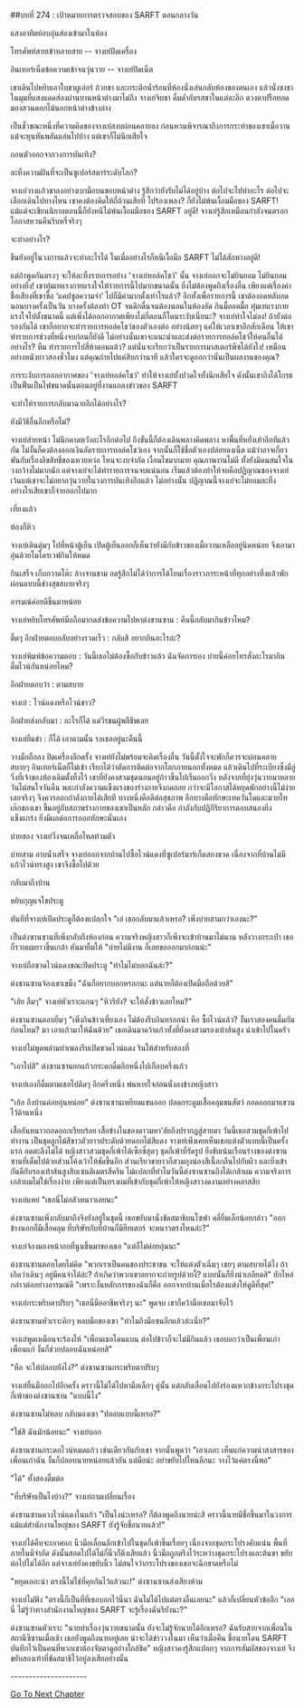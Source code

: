 ##บทที่ 274 : เป้าหมายการตรวจสอบของ SARFT
ตอนกลางวัน

แสงอาทิตย์อบอุ่นส่องเข้ามาในห้อง

โทรศัพท์สายเข้าหลายสาย -- จางเย่ปิดเครื่อง

อินเทอร์เน็ตข้อความเข้าจนวุ่นวาย -- จางเย่ปิดเน็ต

เขาเดินไปหยิบเอาใบชาผูเอ่อร์ ถ้วยชา และกระติกน้ำร้อนที่ห้องนั่งเล่นกลับห้องของตนเอง แล้วนั่งชงชาในมุมที่แสงแดดส่องผ่านบานหน้าต่างมาไม่ถึง จางเย่จิบชา ดื่มด่ำกับรสชาในแต่ละอึก ดวงตาปรือทอดมองสวนดอกไม้นอกหน้าต่างข้างล่าง

เป็นชั่วขณะหนึ่งที่ความคิดของจางเย่สงบผ่อนคลายลง ก่อนหวนพิจารณาถึงการกระทำของเขาเมื่อวาน แม้จะหุนหันพลันแล่นไปบ้าง แต่เขาก็ไม่นึกเสียใจ

ถอนตัวออกจากวงการบันเทิง?

ละทิ้งความฝันที่จะเป็นซูเปอร์สตาร์ระดับโลก?

จางเย่วางแก้วชาลงอย่างเบามือบนขอบหน้าต่าง รู้สึกว่ายังรับไม่ได้อยู่บ้าง ต่อไปจะไปทำอะไร ต่อไปจะเลือกเดินไปทางไหน เขาคงต้องคิดให้ถี่ถ้วนเสียที ไปร้องเพลง? ก็ยังไม่พ้นเงื้อมมือของ SARFT! แม้แต่จะเขียนนิยายตอนนี้ก็ยังหนีไม่พ้นเงื้อมมือของ SARFT อยู่ดี! จางเย่รู้สึกเหมือนกำลังจนตรอก โอกาสหวนคืนริบหรี่จริงๆ

จะทำอย่างไร?

ขืนยังอยู่ในวงการแล้วจะทำอะไรได้ ในเมื่ออย่างไรก็หนีเงื้อมือ SARFT ไม่ได้สักทางอยู่ดี!

แต่ถ้าพูดกันตรงๆ จะให้ละทิ้งรายการอย่าง 'จางเย่ทอล์คโชว์' นั้น จางเย่ออกจะไม่ยินยอม ไม่ยินยอมอย่างยิ่ง! เขาทุ่มเทแรงกายแรงใจให้รายการนี้ไปมากขนาดนั้น ยิ่งไม่ต้องพูดถึงเรื่องอื่น เพียงแค่เรื่องค่าชื่อเสียงที่เขาซื้อ ‘แคปซูลความจำ’ ไปก็มีค่ามากตั้งเท่าไรแล้ว? อีกทั้งเพื่อรายการนี้ เขาต้องอดหลับอดนอนบางครั้งเป็นวัน บางครั้งต้องทำ OT จนดึกดื่นจนต้องนอนในห้องอัด กินมื้ออดมื้อ ทุ่มเทแรงกายแรงใจไปตั้งขนาดนี้ แต่เพิ่งได้ออกอากาศเพียงไม่กี่ตอนก็โดนระงับเนี่ยนะ? จางเย่ทำใจไม่ลง! ถ้ายังต่อรองกันได้ เขาก็อยากจะทำรายการทอล์คโชว์ของตัวเองต่อ อย่างน้อยๆ แค่ให้เวลาเขาอีกสักเดือน ให้เขาทำรายการช่วงที่หนึ่งจบก่อนก็ยังดี ไม่อย่างนั้นเขาจะแนะนำและส่งต่อรายการทอล์คโชว์ให้คนอื่นได้อย่างไร? หืม ทำรายการไปสี่ห้าตอนแล้ว? แต่นั่นจะเรียกว่าเป็นรายการมาสเตอร์พีซได้ยังไง! เหมือนอย่างหนังยาวสองชั่วโมง แต่คุณถ่ายไปแค่สิบกว่านาที แล้วใครจะดูออกว่านั่นเป็นผลงานของคุณ?

การระงับการออกอากาศของ 'จางเย่ทอล์คโชว์' ทำให้จางเย่ทั้งปวดใจทั้งนึกเสียใจ ดังนั้นเขาถึงได้โกรธเป็นฟืนเป็นไฟขนาดนั้นตอนอยู่ที่งานแถลงข่าวของ SARFT

จะทำให้รายการกลับมาฉายอีกได้อย่างไร?

ยังมีวิธีอื่นอีกหรือไม่?

จางเย่ส่ายหน้า ไม่นึกคาดหวังอะไรอีกต่อไป ถึงขั้นนี้ก็ต้องเดินพลางคิดพลาง หาพื้นที่หยั่งเท้าอีกทีแล้วกัน ไม่งั้นก็คงต้องออกเงินอัดรายการทอล์คโชว์เอง จากนั้นก็ใช้ชื่อตัวเองปล่อยลงเน็ต แม้ว่าอาจเกี่ยวพันกับเรื่องลิขสิทธิ์ของเหวยหว่อ ไหนจะงบจำกัด เงื่อนไขมากมาย คุณภาพงานไม่ดี ทั้งยังมีคนสนใจในวงกว้างไม่มากนัก แต่จางเย่จะได้ทำรายการจนจบแน่นอน เริ่มแล้วต้องทำให้จบคือปฏิญาณของจางเย่ เว้นแต่เขาจะไม่อยากวุ่นวายในวงการบันเทิงอีกแล้ว ไม่อย่างนั้น ปฏิญาณนี้จางเย่จะไม่ยอมละทิ้ง อย่างไรเสียเขาก็จ่ายออกไปมาก

เที่ยงแล้ว

ท้องก็หิว

จางเย่เดินดุ่มๆ ไปที่หน้าตู้เย็น เปิดตู้เย็นออกก็เห็นว่ายังมีกับข้าวของเมื่อวานเหลืออยู่นิดหน่อย จึงเอามาอุ่นด้วยไมโครเวฟกินให้หมด

กินเสร็จ เก็บกวาดโต๊ะ ล้างจานชาม อดรู้สึกไม่ได้ว่าการได้โยนเรื่องราวภาระหน้าที่ทุกอย่างทิ้งแล้วพักผ่อนแบบนี้ช่างสุขสบายจริงๆ

อารมณ์ค่อยดีขึ้นมาหน่อย

จางเย่หยิบโทรศัพท์มือถือมากดส่งข้อความไปหาต่งซานซาน : คืนนี้กลับมากินข้าวไหม?

ติ๊ดๆ อีกฝ่ายตอบกลับอย่างรวดเร็ว : กลับสิ อยากกินอะไรล่ะ?

จางเย่พิมพ์ข้อความตอบ : วันนี้เธอไม่ต้องซื้อกับข้าวแล้ว ฉันจัดการเอง บ่ายนี้ค่อยโทรสั่งอะไรมากิน ดื่มไวน์กันหน่อยไหม?

อีกฝ่ายตอบว่า : ตามสบาย

จางเย่ : ไวน์แดงหรือไวน์ขาว?

อีกฝ่ายส่งกลับมา : อะไรก็ได้ แด่วีรชนผู้พลีชีพเลย

จางเย่ยิ้มขำ : ก็ได้ เอาตามนั้น รอเธออยู่นะคืนนี้

วางมือถือลง ปิดเครื่องอีกครั้ง จางเย่ยังไม่พร้อมจะคิดเรื่องอื่น วันนี้ตั้งใจจะพักก็ควรจะผ่อนคลายสบายๆ อินเทอร์เน็ตก็ไม่เข้า เรียกได้ว่าตัดการติดต่อจากโลกภายนอกทั้งหมด แล้วเดินไปที่ระเบียงซึ่งมีลู่วิ่งที่เจ้าของห้องเดิมตั้งทิ้งไว้ เขาที่ยังคงสวมชุดนอนอยู่ก้าวขึ้นไปเริ่มออกวิ่ง หลังจากที่ยุ่งวุ่นวายมาหลายวันไม่สนใจวันคืน พละกำลังความแข็งแรงของร่างกายจึงถดถอย กว่าจะมีโอกาสได้หยุดพักอย่างนี้ไม่ง่ายเลยจริงๆ จึงควรออกกำลังกายได้เสียที ทางหนึ่งคือดีต่อสุขภาพ อีกทางคือทักษะเทควันโดและมวยไทเก๊กของเขา ขึ้นอยู่กับสภาพร่างกายของเขาเป็นหลัก กล่าวคือ กำลังกับปฏิกิริยาการตอบสนองยิ่งแข็งแกร่ง ยิ่งมีผลต่อการออกทักษะนั่นเอง

บ่ายสอง จางเย่วิ่งจนเหลื่อไหลท่วมตัว

บ่ายสาม อาบน้ำเสร็จ จางเย่ออกจากบ้านไปซื้อไวน์แดงที่ซูเปอร์มาร์เก็ตสองขวด เนื่องจากที่บ้านไม่มีแก้วไวน์ทรงสูง เขาจึงซื้อไปด้วย

กลับมาถึงบ้าน

หยิบกุญแจไขประตู

ทันทีที่จางเย่เปิดประตูก็ต้องแปลกใจ "เอ๋ เธอกลับมาแล้วเหรอ? เพิ่งบ่ายสามกว่าเองนะ?"

เป็นต่งซานซานที่เพิ่งกลับถึงห้องก่อน ความจริงหญิงสาวก็เพิ่งจะเข้าบ้านมาไม่นาน หลังวางกระเป๋า เธอก็รวบผมยาวขึ้นเกล้า หันมายิ้มให้ "บ่ายไม่มีงาน ก็เลยขอออกมาก่อนน่ะ"

จางเย่ถือขวดไวน์แดงขณะปิดประตู "ทำไมไม่บอกฉันล่ะ?"

ต่งซานซานจ้องเขาเขม็ง "ฉันก็อยากบอกหรอกนะ แต่นายก็ต้องเปิดมือถือด้วยสิ"

"เฮ้ย ลืมๆ" จางเย่หัวเราะแกนๆ "หิวรึยัง? จะให้สั่งข้าวเลยไหม?"

ต่งซานซานตอบยิ้มๆ "เพิ่งกินข้าวเที่ยงเอง ไม่ต้องรีบกินหรอกน่า หือ ซื้อไวน์แล้ว? งั้นเราสองคนดื่มกันก่อนไหม? มา เอาแก้วมาให้ฉันด้วย" เธอเดินมาคว้าแก้วทั้งที่ยังคงสวมรองเท้าส้นสูง นำเข้าไปในครัว

จางเย่ไม่พูดพล่ามทำเพลงรีบเปิดขวดไวน์แดง รินให้สำหรับสองที่

"เอาไปสิ" ต่งซานซานยกแก้วกระดกดื่มอึกหนึ่งไปเกือบครึ่งแก้ว

จางเย่เองก็ดื่มตามเธอไปติดๆ อีกครึ่งหนึ่ง พ่นหายใจก่อนนั่งลงข้างหญิงสาว

"เฮ้อ ถึงบ้านค่อยอุ่นหน่อย" ต่งซานซานเหยียดแขนออก ปลดกระดูมเสื้อคลุมขนสัตว์ ถอดออกมาแขวนไว้ด้านหนึ่ง

เสื้อกันหนาวถอดออกเรียบร้อย เสื้อข้างในของดาวมหา’ลัยถึงปรากฏสู่สายตา วันนี้เธอสวมชุดกี่เพ้าไปทำงาน เป็นชุดลูกไม้สีขาวตัวยาวประดับด้วยดอกไม้สีแดง จางเย่เพิ่งเคยเห็นเธอแต่งตัวแบบนี้เป็นครั้งแรก อดตะลึงไม่ได้ หญิงสาวสวมชุดกี่เพ้าได้เซ็กซี่สุดๆ ชุดกี่เพ้าที่รัดรูป ยิ่งขับเน้นเรือนร่างของต่งซานซานที่เต็มไปด้วยส่วนโค้งเว้าให้ชัดขึ้นอีก ส่วนเรียวขายาวก็สวมถุงน่องสีเนื้อกลืนไปกับผิว และยิ่งเข้ากันดีกับรองเท้าส้นสูงสิบเซนติเมตรสีครีม ไม่แปลกที่ทำไมวันนี้ต่งซานซานถึงได้เกล้าผม ความจริงการเกล้าผมไม่ใช่เรื่องง่าย เพียงแต่เป็นทรงผมที่เข้ากับชุดกี่เพ้าให้หญิงสาวงดงามอย่างคลาสสิก

จางเย่แหย่ "เธอนี่ไม่กลัวหนาวเลยนะ"

ต่งซานซานเพิ่งกลับมาถึงจึงยังอยู่ในชุดนี้ เธอขยับมานั่งขัดสมาธิบนโซฟา คลี่ยิ้มเล็กน้อยกล่าว "ออกข้างนอกก็มีเสื้อคลุม ที่บริษัทกับที่บ้านก็มีฮีทเตอร์ จะหนาวตรงไหนล่ะ?"

จางเย่จ้องมองหน้าอกที่นูนขึ้นมาของเธอ "แต่ก็ไม่ค่อยอุ่นนะ"

ต่งซานซานตอบโดยไม่คิด "พวกเราเป็นคนของประชาชน จะให้แต่งตัวเฉิ่มๆ เชยๆ ตามสบายได้ไง ถ้าเกิดว่าเดินๆ อยู่มีคนจำได้ล่ะ? ถ้าเกิดว่าพวกเขาอยากจะถ่ายรูปด้วยงี้? แบบนั้นก็ยิ่งน่าเกลียดสิ" ยักไหล่ กล่าวต่ออย่างอารมณ์ดี "เพราะงั้นหลักการของฉันก็คือ ออกจากบ้านเมื่อไรต้องแต่งให้ดูดีที่สุด!"

จางเย่กระพริบตาปริบๆ "เธอนี่มืออาชีพจริงๆ นะ" พูดจบ เขาก็คว้ามือเธอมาจับไว้

ต่งซานซานหัวเราะคิกๆ หลบมือของเขา "ทำไมถึงมือซนอีกแล้วล่ะเนี่ย?"

จางเย่พูดเหมือนจะร้องไห้ "เพื่อนเธอโดนแบน ต่อไปข้าวก็จะไม่มีกินแล้ว เธอบอกว่าเป็นเพื่อนเก่าเพื่อนแก่ งั้นก็ช่วยปลอบฉันหน่อยสิ"

"หือ จะให้ปลอบยังไง?" ต่งซานซานกระพริบตาปริบๆ

จางเย่ยื่นมืออกไปอีกครั้ง คราวนี้ไม่ได้ไปหามือเล็กๆ คู่นั้น แต่กลับเลื่อนไปยังร่องแหวกข้างกระโปรงชุดกี่เพ้าของต่งซานซาน "แบบนี้ไง"

ต่งซานซานไม่หลบ กลับมองเขา "ปลอบแบบนี้เหรอ?"

"ใช่สิ ฉันมักน้อยนะ" จางเย่บอก

ต่งซานซานกระดกไวน์หมดแก้ว เช่นเดียวกันกับเขา จากนั้นพูดว่า "เอาเถอะ เห็นแก่ความน่าสงสารของเพื่อนเก่าฉัน งั้นก็ปลอบนายหน่อยแล้วกัน แต่มือน่ะ อย่าขยับไปไหนอีกนะ วางไว้แค่ตรงนี้พอ"

"ได้" ทั้งสองดื่มต่อ

"ที่บริษัทเป็นไงบ้าง?" จางเย่ถามเปลี่ยนเรื่อง

ต่งซานซานควงไวน์แดงในแก้ว "เป็นไงน่ะเหรอ? ก็ต้องพูดถึงนายน่ะสิ คราวนี้นายมีชื่อขึ้นมาในวงการ แม้แต่สำนักงานใหญ่ของ SARFT ยังรู้จักชื่อนายแล้ว!"

จางเย่ได้คืบจะเอาศอก นิ้วมือเลื่อนลึกเข้าไปในชุดกี่เพ้าขึ้นเรื่อยๆ เนื่องจากชุดกระโปรงคับแน่น พื้นที่ภายในมีจำกัด ดังนั้นสอดไปได้ไม่กี่นิ้วก็ตึงเสียแล้ว นิ้วมือถูกตรึงไว้ระหว่างชุดกระโปรงและต้นขา ขยับต่อไปไม่ได้อีก แต่จางเย่ยังคงขยับนิ้ว ไม่สนใจว่ากระโปรงของเธอจะฉีกขาดหรือไม่

"หยุดเถอะน่า ตรงนี้ไม่ใช่ที่คุยกันไว้แล้วนะ!" ต่งซานซานส่งเสียงห้าม

จางเย่ไม่ฟัง "ตรงนี้ก็เป็นที่ที่เธอบอกไว้นี่นา ฉันไม่ได้ไปแต่ตรงอื่นเลยนะ" แล้วก็เปลี่ยนหัวข้ออีก "เออนี่ ไม่รู้ว่าทางสำนักงานใหญ่ของ SARFT จะรู้เรื่องฉันรึยังนะ?"

ต่งซานซานหัวเราะ "นายทำเรื่องวุ่นวายขนาดนั้น ยังจะไม่รู้จักนายได้อีกเหรอ? ฉันรับสายจากเพื่อนในสถานีซีซานเมื่อเช้า เธอยังพูดถึงนายอยู่เลย น่าจะได้ข่าววงในมา เห็นว่าเมื่อคืน ชื่อนายโดน SARFT บันทึกไว้เป็นคนที่พวกเขาต้องจับตาดูอย่างใกล้ชิด" หญิงสาวคงรู้สึกแปลกๆ จากการสัมผัสของจางเย่ จึงขยับสองเท้าที่ขัดสมาธิไว้อยู่ลงเสียอย่างนั้น





*-*-*-*-*-*-*-*-*-*-*-*-*-*-*-*-*-*-*-*-*-*


[Go To Next Chapter]( ./75.md)